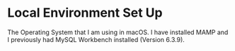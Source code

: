 # Local Environment Set Up

The Operating System that I am using in macOS. I have installed MAMP and I previously had MySQL Workbench installed (Version 6.3.9).
